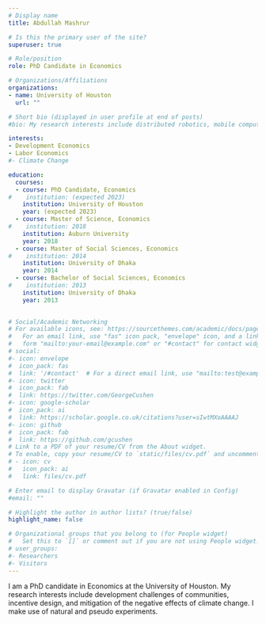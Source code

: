 ```yaml
---
# Display name
title: Abdullah Mashrur

# Is this the primary user of the site?
superuser: true

# Role/position
role: PhD Candidate in Economics

# Organizations/Affiliations
organizations:
- name: University of Houston
  url: ""

# Short bio (displayed in user profile at end of posts)
#bio: My research interests include distributed robotics, mobile computing and programmable matter.

interests:
- Development Economics
- Labor Economics
#- Climate Change

education:
  courses:
  - course: PhD Candidate, Economics 
#    institution: (expected 2023)
    institution: University of Houston
    year: (expected 2023)
  - course: Master of Science, Economics
#    institution: 2018
    institution: Auburn University
    year: 2018
  - course: Master of Social Sciences, Economics
#    institution: 2014
    institution: University of Dhaka
    year: 2014
  - course: Bachelor of Social Sciences, Economics
#    institution: 2013
    institution: University of Dhaka
    year: 2013
    

# Social/Academic Networking
# For available icons, see: https://sourcethemes.com/academic/docs/page-builder/#icons
#   For an email link, use "fas" icon pack, "envelope" icon, and a link in the
#   form "mailto:your-email@example.com" or "#contact" for contact widget.
# social:
#- icon: envelope
#  icon_pack: fas
#  link: '/#contact'  # For a direct email link, use "mailto:test@example.org".
#- icon: twitter
#  icon_pack: fab
#  link: https://twitter.com/GeorgeCushen
#- icon: google-scholar
#  icon_pack: ai
#  link: https://scholar.google.co.uk/citations?user=sIwtMXoAAAAJ
#- icon: github
#  icon_pack: fab
#  link: https://github.com/gcushen
# Link to a PDF of your resume/CV from the About widget.
# To enable, copy your resume/CV to `static/files/cv.pdf` and uncomment the lines below.
# - icon: cv
#   icon_pack: ai
#   link: files/cv.pdf

# Enter email to display Gravatar (if Gravatar enabled in Config)
#email: ""

# Highlight the author in author lists? (true/false)
highlight_name: false

# Organizational groups that you belong to (for People widget)
#   Set this to `[]` or comment out if you are not using People widget.
# user_groups:
#- Researchers
#- Visitors
---
```


I am a PhD candidate in Economics at the University of Houston. My research interests include development challenges of communities, incentive design, and mitigation of the negative effects of climate change. I make use of natural and pseudo experiments.  




